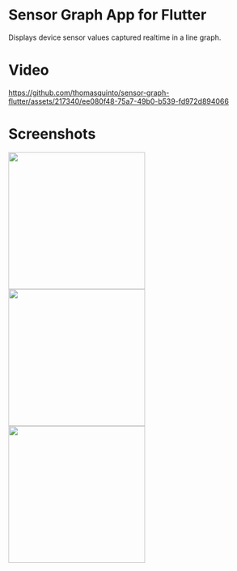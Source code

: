 # Sensor Graph App for Flutter
Displays device sensor values captured realtime in a line graph.
# Video
https://github.com/thomasquinto/sensor-graph-flutter/assets/217340/ee080f48-75a7-49b0-b539-fd972d894066
# Screenshots
<img src="https://github.com/thomasquinto/sensor-graph-flutter/assets/217340/39f3fa7f-106e-44c0-835b-4f5debcb9ef4" width="270" />
<img src="https://github.com/thomasquinto/sensor-graph-flutter/assets/217340/f3f87ca1-d80d-4e96-8194-46d3b50d6236" width="270" />
<img src="https://github.com/thomasquinto/sensor-graph-flutter/assets/217340/67f350d9-ce25-492b-a155-25567d4108e5" width="270" />

